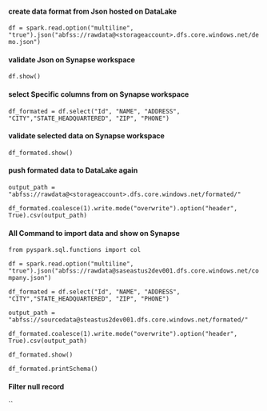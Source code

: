 #### create data format from Json hosted on DataLake
`df = spark.read.option("multiline", "true").json("abfss://rawdata@<storageaccount>.dfs.core.windows.net/demo.json")`

#### validate Json on Synapse workspace 
`df.show()`

#### select Specific columns from on Synapse workspace 
`df_formated = df.select("Id", "NAME", "ADDRESS", "CITY","STATE_HEADQUARTERED", "ZIP", "PHONE")`

#### validate selected data on Synapse workspace 
`df_formated.show()`

#### push formated data to DataLake again
`output_path = "abfss://rawdata@<storageaccount>.dfs.core.windows.net/formated/"`

`df_formated.coalesce(1).write.mode("overwrite").option("header", True).csv(output_path)`


#### All Command to import data and show on Synapse

`from pyspark.sql.functions import col`

`df = spark.read.option("multiline", "true").json("abfss://rawdata@saseastus2dev001.dfs.core.windows.net/company.json")`

`df_formated = df.select("Id", "NAME", "ADDRESS", "CITY","STATE_HEADQUARTERED", "ZIP", "PHONE")`

`output_path = "abfss://sourcedata@steastus2dev001.dfs.core.windows.net/formated/"`

`df_formated.coalesce(1).write.mode("overwrite").option("header", True).csv(output_path)`

`df_formated.show()`

`df_formated.printSchema()`

#### Filter null record

``


